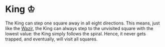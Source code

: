 # King &#x2654;

The King can step one square away in all eight directions. This means,
just like the [Wazir](wazir.html),
the King can always step to the unvisited square with the lowest value:
the King simply follows the spiral. Hence, it never gets trapped, and
eventually, will visit all squares.

<div class = "trapped" data-piece = "king"></div>  

